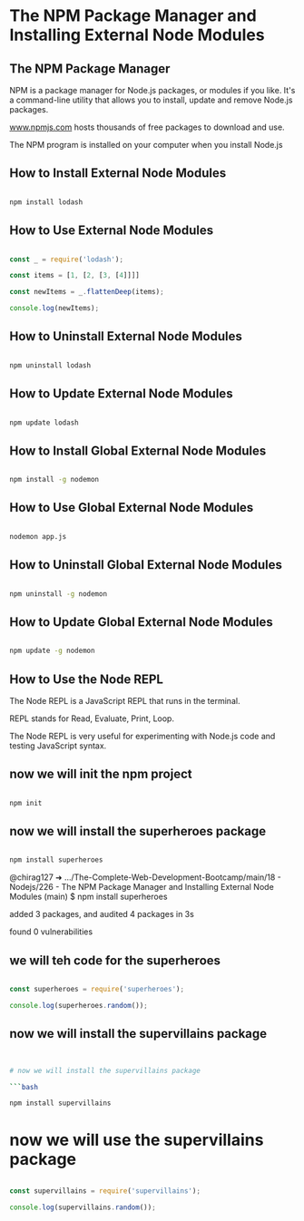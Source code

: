 # The NPM Package Manager and Installing External Node Modules

## The NPM Package Manager

NPM is a package manager for Node.js packages, or modules if you like. It's a command-line utility that allows you to install, update and remove Node.js packages.

www.npmjs.com hosts thousands of free packages to download and use.

The NPM program is installed on your computer when you install Node.js

## How to Install External Node Modules

```bash

npm install lodash

```

## How to Use External Node Modules

```javascript

const _ = require('lodash');

const items = [1, [2, [3, [4]]]]

const newItems = _.flattenDeep(items);

console.log(newItems);

```

## How to Uninstall External Node Modules

```bash

npm uninstall lodash

```

## How to Update External Node Modules

```bash

npm update lodash

```

## How to Install Global External Node Modules

```bash

npm install -g nodemon

```

## How to Use Global External Node Modules

```bash

nodemon app.js

```

## How to Uninstall Global External Node Modules

```bash

npm uninstall -g nodemon

```

## How to Update Global External Node Modules

```bash

npm update -g nodemon

```


## How to Use the Node REPL

The Node REPL is a JavaScript REPL that runs in the terminal.

REPL stands for Read, Evaluate, Print, Loop.

The Node REPL is very useful for experimenting with Node.js code and testing JavaScript syntax.


## now we will init the npm project

```bash

npm init

```



## now we will install the superheroes package

```bash

npm install superheroes

```

@chirag127 ➜ .../The-Complete-Web-Development-Bootcamp/main/18 - Nodejs/226 - The NPM Package Manager and Installing External Node Modules (main) $ npm install superheroes

added 3 packages, and audited 4 packages in 3s

found 0 vulnerabilities

## we will teh code for the superheroes

```javascript

const superheroes = require('superheroes');

console.log(superheroes.random());

```

## now we will install the supervillains package

```bash


# now we will install the supervillains package

```bash

npm install supervillains

```

# now we will use the supervillains package

```javascript

const supervillains = require('supervillains');

console.log(supervillains.random());

```

